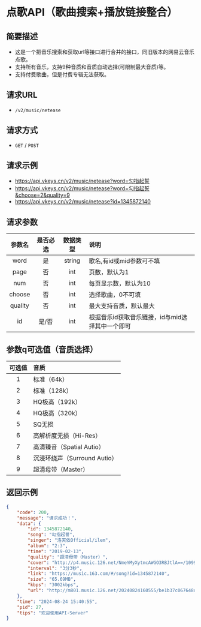# 点歌API（歌曲搜索+播放链接整合） <Badge type="tip" text="V2" />

## 简要描述

- 这是一个把音乐搜索和获取url等接口进行合并的接口，同旧版本的网易云音乐点歌。
- 支持所有音乐，支持9种音质和音质自动选择(可限制最大音质)等。
- 支持付费歌曲，但是付费专辑无法获取。

## 请求URL
- `/v2/music/netease`

## 请求方式
- `GET` / `POST`

## 请求示例
- https://api.vkeys.cn/v2/music/netease?word=勾指起誓
- https://api.vkeys.cn/v2/music/netease?word=勾指起誓&choose=2&quality=9
- https://api.vkeys.cn/v2/music/netease?id=1345872140

## 请求参数

|   参数名   | 是否必选 |  数据类型  | 说明                          |
|:-------:|:----:|:------:|:----------------------------|
|  word   |  是   | string | 歌名,有id或mid参数可不填             |
|  page   |  否   |  int   | 页数，默认为1                     |
|   num   |  否   |  int   | 每页显示数，默认为10                 |
| choose  |  否   |  int   | 选择歌曲，0不可填                   |
| quality |  否   |  int   | 最大支持音质，默认最大                 |
|   id    | 是/否  |  int   | 根据音乐id获取音乐链接，id与mid选择其中一个即可 |

## 参数q可选值（音质选择）

| 可选值  | 音质                    |
|:----:|:----------------------|
|  1   | 标准（64k）               |
|  2   | 标准（128k）              |
|  3   | HQ极高（192k）            |
|  4   | HQ极高（320k）            |
|  5   | SQ无损                  |
|  6   | 高解析度无损（Hi-Res）        |
|  7   | 高清臻音（Spatial Autio）   |
|  8   | 沉浸环绕声（Surround Autio） |
|  9   | 超清母带（Master）          |

## 返回示例
``` json
{
    "code": 200,
    "message": "请求成功！",
    "data": {
        "id": 1345872140,
        "song": "勾指起誓",
        "singer": "洛天依Official/ilem",
        "album": "2:3",
        "time": "2019-02-13",
        "quality": "超清母带（Master）",
        "cover": "http://p4.music.126.net/NmeYMyXytmcAWGO3RBJtlA==/109951169676463967.jpg",
        "interval": "3分3秒",
        "link": "https://music.163.com/#/song?id=1345872140",
        "size": "65.69MB",
        "kbps": "3002kbps",
        "url": "http://m801.music.126.net/20240824160555/be1b37c067648deea65ea1b234a231e6/jdymusic/obj/wo3DlMOGwrbDjj7DisKw/26298006755/a103/4f7f/67b7/a88e565c22661c2f5b0d189c857c34a6.flac"
    },
    "time": "2024-08-24 15:40:55",
    "pid": 27,
    "tips": "欢迎使用API-Server"
}
```
